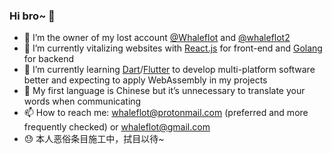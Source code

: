 ### Hi bro~ 👋

- 🐳 I’m the owner of my lost account [@Whaleflot](https://github.com/Whaleflot) and [@whaleflot2](https://github.com/whaleflot2)
- 🔭 I’m currently vitalizing websites with [React.js](https://github.com/facebook/react) for front-end and [Golang](https://github.com/golang) for backend
- 🌱 I’m currently learning [Dart](https://github.com/dart-lang)/[Flutter](https://github.com/flutter) to develop multi-platform software better and expecting to apply WebAssembly in my projects
- 💬 My first language is Chinese but it’s unnecessary to translate your words when communicating
- 📫 How to reach me: whaleflot@protonmail.com (preferred and more frequently checked) or whaleflot@gmail.com
- 😓 本人恶俗条目施工中，拭目以待~
